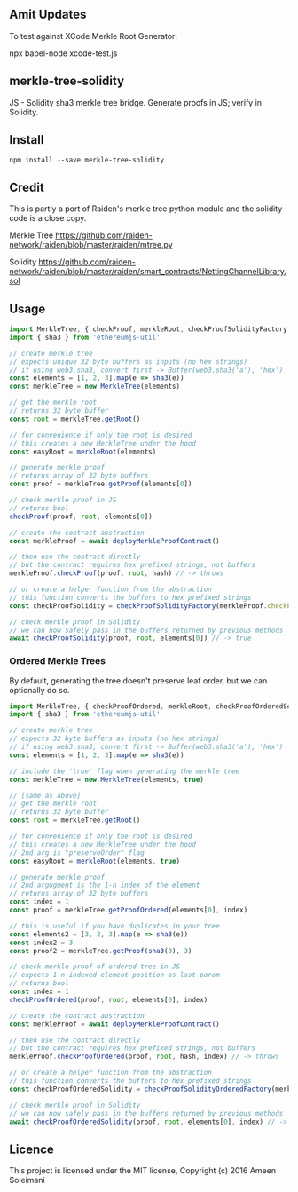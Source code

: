 ## Amit Updates

To test against XCode Merkle Root Generator:

npx babel-node xcode-test.js


## merkle-tree-solidity

JS - Solidity sha3 merkle tree bridge. Generate proofs in JS; verify in Solidity.

## Install

```
npm install --save merkle-tree-solidity
```

## Credit

This is partly a port of Raiden's merkle tree python module and the solidity code is
a close copy.

Merkle Tree
https://github.com/raiden-network/raiden/blob/master/raiden/mtree.py

Solidity
https://github.com/raiden-network/raiden/blob/master/raiden/smart_contracts/NettingChannelLibrary.sol

## Usage


```js
import MerkleTree, { checkProof, merkleRoot, checkProofSolidityFactory } from 'merkle-tree-solidity'
import { sha3 } from 'ethereumjs-util'

// create merkle tree
// expects unique 32 byte buffers as inputs (no hex strings)
// if using web3.sha3, convert first -> Buffer(web3.sha3('a'), 'hex')
const elements = [1, 2, 3].map(e => sha3(e))
const merkleTree = new MerkleTree(elements)

// get the merkle root
// returns 32 byte buffer
const root = merkleTree.getRoot()

// for convenience if only the root is desired
// this creates a new MerkleTree under the hood
const easyRoot = merkleRoot(elements)

// generate merkle proof
// returns array of 32 byte buffers
const proof = merkleTree.getProof(elements[0])

// check merkle proof in JS
// returns bool
checkProof(proof, root, elements[0])

// create the contract abstraction
const merkleProof = await deployMerkleProofContract()

// then use the contract directly
// but the contract requires hex prefixed strings, not buffers
merkleProof.checkProof(proof, root, hash) // -> throws

// or create a helper function from the abstraction
// this function converts the buffers to hex prefixed strings
const checkProofSolidity = checkProofSolidityFactory(merkleProof.checkProof)

// check merkle proof in Solidity
// we can now safely pass in the buffers returned by previous methods
await checkProofSolidity(proof, root, elements[0]) // -> true
```

### Ordered Merkle Trees

By default, generating the tree doesn't preserve leaf order, but we can
optionally do so.

```js
import MerkleTree, { checkProofOrdered, merkleRoot, checkProofOrderedSolidityFactory } from 'merkle-tree-solidity'
import { sha3 } from 'ethereumjs-util'

// create merkle tree
// expects 32 byte buffers as inputs (no hex strings)
// if using web3.sha3, convert first -> Buffer(web3.sha3('a'), 'hex')
const elements = [1, 2, 3].map(e => sha3(e))

// include the 'true' flag when generating the merkle tree
const merkleTree = new MerkleTree(elements, true)

// [same as above]
// get the merkle root
// returns 32 byte buffer
const root = merkleTree.getRoot()

// for convenience if only the root is desired
// this creates a new MerkleTree under the hood
// 2nd arg is "preserveOrder" flag
const easyRoot = merkleRoot(elements, true)

// generate merkle proof
// 2nd argugment is the 1-n index of the element
// returns array of 32 byte buffers
const index = 1
const proof = merkleTree.getProofOrdered(elements[0], index)

// this is useful if you have duplicates in your tree
const elements2 = [3, 2, 3].map(e => sha3(e))
const index2 = 3
const proof2 = merkleTree.getProof(sha3(3), 3)

// check merkle proof of ordered tree in JS
// expects 1-n indexed element position as last param
// returns bool
const index = 1
checkProofOrdered(proof, root, elements[0], index)

// create the contract abstraction
const merkleProof = await deployMerkleProofContract()

// then use the contract directly
// but the contract requires hex prefixed strings, not buffers
merkleProof.checkProofOrdered(proof, root, hash, index) // -> throws

// or create a helper function from the abstraction
// this function converts the buffers to hex prefixed strings
const checkProofOrderedSolidity = checkProofSolidityOrderedFactory(merkleProof.checkProofOrdered)

// check merkle proof in Solidity
// we can now safely pass in the buffers returned by previous methods
await checkProofOrderedSolidity(proof, root, elements[0], index) // -> true
```

## Licence

This project is licensed under the MIT license, Copyright (c) 2016 Ameen Soleimani
